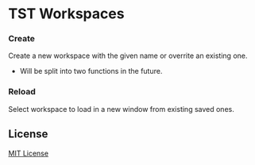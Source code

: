 # TST Workspaces

### Create
Create a new workspace with the given name or overrite an existing one.
- Will be split into two functions in the future.

### Reload
Select workspace to load in a new window from existing saved ones.

## License
[MIT License](https://opensource.org/licenses/MIT)

